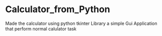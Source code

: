 # Calculator_from_Python
Made the calculator using python tkinter Library a simple Gui Application that perform normal calulator task
